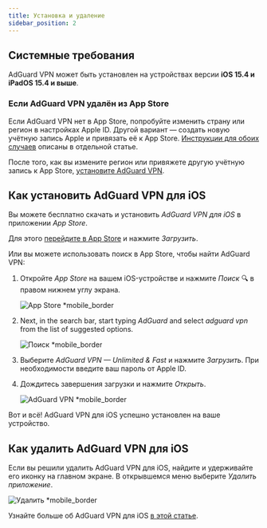```yaml
---
title: Установка и удаление
sidebar_position: 2
---
```


## Системные требования

AdGuard VPN может быть установлен на устройствах версии **iOS 15.4 и iPadOS 15.4 и выше**.

### Если AdGuard VPN удалён из App Store

Если AdGuard VPN нет в App Store, попробуйте изменить страну или регион в настройках Apple ID. Другой вариант — создать новую учётную запись Apple и привязать её к App Store. [Инструкции для обоих случаев](/adguard-vpn-for-ios/solving-problems/app-store) описаны в отдельной статье.

После того, как вы измените регион или привяжете другую учётную запись к App Store, [установите AdGuard VPN](https://apps.apple.com/us/app/adguard-vpn-unlimited-fast/id1525373602).

## Как установить AdGuard VPN для iOS

Вы можете бесплатно скачать и установить *AdGuard VPN для iOS* в приложении *App Store*.

Для этого [перейдите в App Store](https://agrd.io/ios_vpn) и нажмите *Загрузить*.

Или вы можете использовать поиск в App Store, чтобы найти AdGuard VPN:

1. Откройте *App Store* на вашем iOS-устройстве и нажмите *Поиск* 🔍 в правом нижнем углу экрана.

    ![App Store *mobile_border](https://cdn.adguardvpn.com/content/kb/vpn/ios/app-store-en.png)

1. Next, in the search bar, start typing *AdGuard* and select *adguard vpn* from the list of suggested options.

    ![Поиск *mobile_border](https://cdn.adguardvpn.com/content/kb/vpn/ios/search-en.png)

1. Выберите *AdGuard VPN — Unlimited & Fast* и нажмите *Загрузить*. При необходимости введите ваш пароль от Apple ID.
1. Дождитесь завершения загрузки и нажмите *Открыть*.

    ![AdGuard VPN *mobile_border](https://cdn.adguardvpn.com/content/kb/vpn/ios/adguard-vpn-en.png)

Вот и всё! AdGuard VPN для iOS успешно установлен на ваше устройство.

## Как удалить AdGuard VPN для iOS

Если вы решили удалить AdGuard VPN для iOS, найдите и удерживайте его иконку на главном экране. В открывшемся меню выберите *Удалить приложение*.

![Удалить *mobile_border](https://cdn.adguardvpn.com/content/kb/vpn/ios/2.2/quick-action-menu.png)

Узнайте больше об AdGuard VPN для iOS [в этой статье](adguard-vpn-for-ios/overview).
